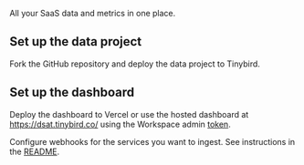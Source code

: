 All your SaaS data and metrics in one place.

## Set up the data project

Fork the GitHub repository and deploy the data project to Tinybird.

## Set up the dashboard

Deploy the dashboard to Vercel or use the hosted dashboard at https://dsat.tinybird.co/ using the Workspace admin [token](https://app.tinybird.co/tokens).

Configure webhooks for the services you want to ingest. See instructions in the [README](https://github.com/tinybirdco/dev-stack-analytics-template/blob/main/README.md).
